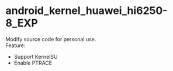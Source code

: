 # android_kernel_huawei_hi6250-8_EXP
Modify source code for personal use.  
Feature:  
+ Support KernelSU
+ Enable PTRACE